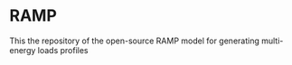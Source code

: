 # RAMP
This the repository of the open-source RAMP model for generating multi-energy loads profiles

